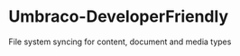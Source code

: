 Umbraco-DeveloperFriendly
=========================

File system syncing for content, document and media types